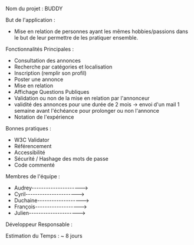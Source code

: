 Nom du projet : BUDDY

But de l'application :
- Mise en relation de personnes ayant les mêmes hobbies/passions dans le but de leur permettre de les pratiquer ensemble.

Fonctionnalités Principales :
- Consultation des annonces
- Recherche par catégories et localisation
- Inscription (remplir son profil)
- Poster une annonce
- Mise en relation
- Affichage Questions Publiques
- Validation ou non de la mise en relation par l'annonceur
- validité des annonces pour une durée de 2 mois
    -> envoi d'un mail 1 semaine avant l'échéance pour prolonger ou non l'annonce
- Notation de l'expérience

Bonnes pratiques :
- W3C Validator
- Référencement
- Accessibilité
- Sécurité / Hashage des mots de passe
- Code commenté

Membres de l'équipe :
- Audrey--------------------->
- Cyril---------------------->
- Duchaine------------------->
- François------------------->
- Julien--------------------->

Développeur Responsable :

Estimation du Temps :
~ 8 jours
